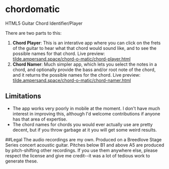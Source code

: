 # chordomatic
HTML5 Guitar Chord Identifier/Player

There are two parts to this:
1. **Chord Player**: This is an interative app where you can click on the frets of the guitar to hear what that chord would sound like, and to see the possible names for that chord. Live preview: [tilde.ampersand.space/chord-o-matic/chord-player.html](https://tilde.ampersand.space/chord-o-matic/chord-player.html)
1. **Chord Namer**: Much simpler app, which lets you select the notes in a chord, and optionally provide the bass and/or root note of the chord, and it returns the possible names for the chord. Live preview: [tilde.ampersand.space/chord-o-matic/chord-namer.html](https://tilde.ampersand.space/chord-o-matic/chord-namer.html)

## Limitations
* The app works very poorly in mobile at the moment. I don't have much interest in improving this, although I'd welcome contributions if anyone has that area of expertise.
* The chord names for chords you would ever actually use are pretty decent, but if you throw garbage at it you will get some weird results.

##Legal
The audio recordings are my own. Produced on a Breedlove Stage Series concert acoustic guitar. Pitches below B1 and above A5 are produced by pitch-shifting other recordings. If you use them anywhere else, please respect the license and give me credit--it was a lot of tedious work to generate these.
